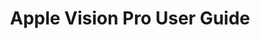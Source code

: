 ---
layout: cloudtag
title: Apple Vision Pro User Guide
permalink: /tags
show_breadcrumb   : true
---